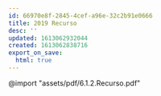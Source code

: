 ```yaml
---
id: 66970e8f-2845-4cef-a96e-32c2b91e0666
title: 2019 Recurso
desc: ''
updated: 1613062932044
created: 1613062838716
export_on_save:
  html: true
---
```


@import "assets/pdf/6.1.2.Recurso.pdf"
